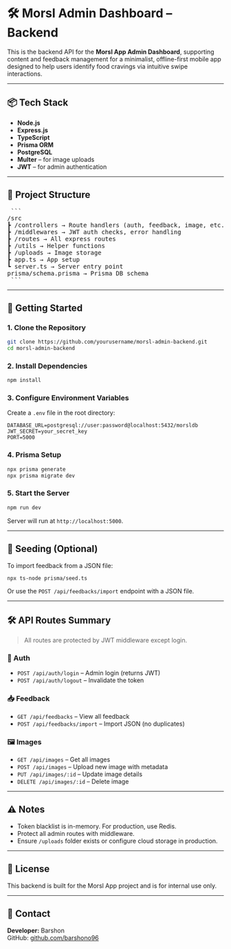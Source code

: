 # 🛠️ Morsl Admin Dashboard – Backend

This is the backend API for the **Morsl App Admin Dashboard**, supporting content and feedback management for a minimalist, offline-first mobile app designed to help users identify food cravings via intuitive swipe interactions.

---

## 📦 Tech Stack

- **Node.js**
- **Express.js**
- **TypeScript**
- **Prisma ORM**
- **PostgreSQL**
- **Multer** – for image uploads
- **JWT** – for admin authentication

---

## 📁 Project Structure
<pre> ```
/src
┣ /controllers → Route handlers (auth, feedback, image, etc.)
┣ /middlewares → JWT auth checks, error handling
┣ /routes → All express routes
┣ /utils → Helper functions
┣ /uploads → Image storage
┣ app.ts → App setup
┗ server.ts → Server entry point
prisma/schema.prisma → Prisma DB schema
 ``` </pre>
---

## 🚀 Getting Started

### 1. Clone the Repository

```bash
git clone https://github.com/yourusername/morsl-admin-backend.git
cd morsl-admin-backend
```

### 2. Install Dependencies

```bash
npm install
```

### 3. Configure Environment Variables

Create a `.env` file in the root directory:

```env
DATABASE_URL=postgresql://user:password@localhost:5432/morsldb
JWT_SECRET=your_secret_key
PORT=5000
```

### 4. Prisma Setup

```bash
npx prisma generate
npx prisma migrate dev
```

### 5. Start the Server

```bash
npm run dev
```

Server will run at `http://localhost:5000`.

---

## 🧪 Seeding (Optional)

To import feedback from a JSON file:

```bash
npx ts-node prisma/seed.ts
```

Or use the `POST /api/feedbacks/import` endpoint with a JSON file.

---

## 🛠️ API Routes Summary

> All routes are protected by JWT middleware except login.

### 🔐 Auth

- `POST /api/auth/login` – Admin login (returns JWT)
- `POST /api/auth/logout` – Invalidate the token

### 📥 Feedback

- `GET /api/feedbacks` – View all feedback
- `POST /api/feedbacks/import` – Import JSON (no duplicates)

### 🖼️ Images

- `GET /api/images` – Get all images
- `POST /api/images` – Upload new image with metadata
- `PUT /api/images/:id` – Update image details
- `DELETE /api/images/:id` – Delete image

---

## ⚠️ Notes

- Token blacklist is in-memory. For production, use Redis.
- Protect all admin routes with middleware.
- Ensure `/uploads` folder exists or configure cloud storage in production.

---

## 📝 License

This backend is built for the Morsl App project and is for internal use only.

---

## 🙋 Contact

**Developer:** Barshon  
GitHub: [github.com/barshono96](https://github.com/barshono96)
